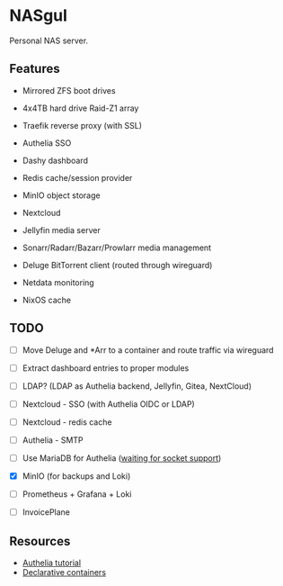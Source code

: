 # NASgul

Personal NAS server.

## Features

- Mirrored ZFS boot drives

- 4x4TB hard drive Raid-Z1 array

- Traefik reverse proxy (with SSL)

- Authelia SSO

- Dashy dashboard

- Redis cache/session provider

- MinIO object storage

- Nextcloud

- Jellyfin media server

- Sonarr/Radarr/Bazarr/Prowlarr media management

- Deluge BitTorrent client (routed through wireguard)

- Netdata monitoring

- NixOS cache

## TODO

- [ ] Move Deluge and *Arr to a container and route traffic via wireguard

- [ ] Extract dashboard entries to proper modules

- [ ] LDAP? (LDAP as Authelia backend, Jellyfin, Gitea, NextCloud)

- [ ] Nextcloud - SSO (with Authelia OIDC or LDAP)

- [ ] Nextcloud - redis cache

- [ ] Authelia - SMTP

- [ ] Use MariaDB for Authelia
([waiting for socket support](https://github.com/authelia/authelia/pull/3531))

- [x] MinIO (for backups and Loki)

- [ ] Prometheus + Grafana + Loki

- [ ] InvoicePlane

## Resources

- [Authelia tutorial](https://www.smarthomebeginner.com/docker-authelia-tutorial/)
- [Declarative containers](https://blog.beardhatcode.be/2020/12/Declarative-Nixos-Containers.html)
